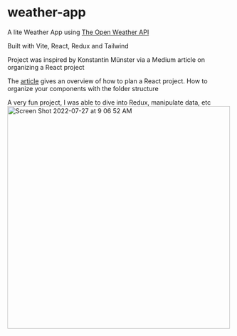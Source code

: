 # weather-app

A lite Weather App using [The Open Weather API](https://openweathermap.org/)

Built with Vite, React, Redux and Tailwind

Project was inspired by Konstantin Münster via a Medium article on organizing a React project

The [article](https://konstantinmuenster.medium.com/how-to-plan-and-organize-a-react-project-by-building-a-weather-app-95175b11bd01) gives an overview 
of how to plan a React project. How to organize your components with the folder structure

A very fun project, I was able to dive into Redux, manipulate data, etc
<img width="500" alt="Screen Shot 2022-07-27 at 9 06 52 AM" src="https://user-images.githubusercontent.com/92553207/181254416-c2d6d74c-ba7c-44b5-bf19-5e4db0065712.png">
